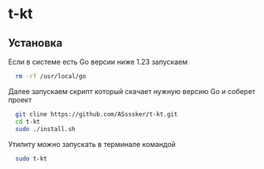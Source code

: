# t-kt
## Установка

Если в системе есть Go версии ниже 1.23 запускаем

```bash
  rm -rf /usr/local/go
```
Далее запускаем скрипт который скачает нужную версию Go и соберет проект
```bash
  git cline https://github.com/ASsssker/t-kt.git
  cd t-kt
  sudo ./install.sh
```
Утилиту можно запускать в терминале командой
```bash
  sudo t-kt
```
